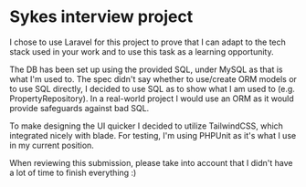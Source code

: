 # Sykes interview project

I chose to use Laravel for this project to prove that I can adapt to the tech stack used in your work
and to use this task as a learning opportunity.

The DB has been set up using the provided SQL, under MySQL as that is what I'm used to. The spec didn't say whether to use/create
 ORM models or to use SQL directly, I decided to use SQL as to show what I am used to (e.g. PropertyRepository). In a real-world
project I would use an ORM as it would provide safeguards against bad SQL.

To make designing the UI quicker I decided to utilize TailwindCSS, which integrated nicely with blade. For testing, I'm using PHPUnit
as it's what I use in my current position.

When reviewing this submission, please take into account that I didn't have a lot of time to finish everything :)